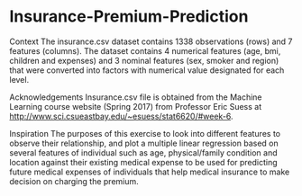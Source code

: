 # Insurance-Premium-Prediction

Context
The insurance.csv dataset contains 1338 observations (rows) and 7 features (columns). The dataset contains 4 numerical features (age, bmi, children and expenses) and 3 nominal features (sex, smoker and region) that were converted into factors with numerical value designated for each level.

Acknowledgements
Insurance.csv file is obtained from the Machine Learning course website (Spring 2017) from Professor Eric Suess at http://www.sci.csueastbay.edu/~esuess/stat6620/#week-6.

Inspiration
The purposes of this exercise to look into different features to observe their relationship, and plot a multiple linear regression based on several features of individual such as age, physical/family condition and location against their existing medical expense to be used for predicting future medical expenses of individuals that help medical insurance to make decision on charging the premium.
